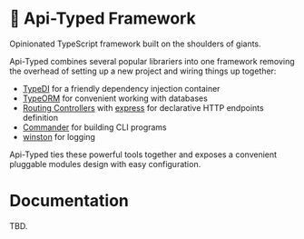 # 🥣 Api-Typed Framework

Opinionated TypeScript framework built on the shoulders of giants.

Api-Typed combines several popular librariers into one framework removing the overhead of setting up a new project and wiring things up together:

- [TypeDI](https://github.com/typestack/typedi) for a friendly dependency injection container
- [TypeORM](https://typeorm.io/) for convenient working with databases
- [Routing Controllers](https://github.com/typestack/routing-controllers) with [express](https://expressjs.com/) for declarative HTTP endpoints definition
- [Commander](https://github.com/tj/commander.js) for building CLI programs
- [winston](https://github.com/winstonjs/winston) for logging

Api-Typed ties these powerful tools together and exposes a convenient pluggable modules design with easy configuration.

# Documentation

TBD.
